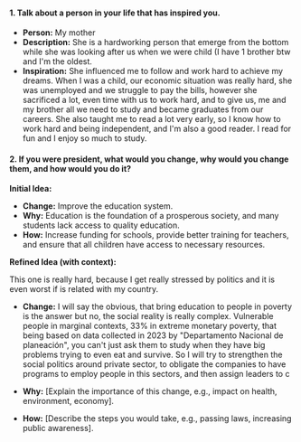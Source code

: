 #### **1. Talk about a person in your life that has inspired you.**

- **Person:** My mother
- **Description:** She is a hardworking person that emerge from the bottom while she was looking after us when we were child (I have 1 brother btw and I'm the oldest.
- **Inspiration:** She influenced me to follow and work hard to achieve my dreams. When I was a child, our economic situation was really hard, she was unemployed and we struggle to pay the bills, however she sacrificed a lot, even time with us to work hard, and to give us, me and my brother all we need to study and became graduates from our careers. She also taught me to read a lot very early, so I know how to work hard and being independent, and I'm also a good reader. I read for fun and I enjoy so much to study.


#### **2. If you were president, what would you change, why would you change them, and how would you do it?**

**Initial Idea:**

- **Change:** Improve the education system.
- **Why:** Education is the foundation of a prosperous society, and many students lack access to quality education.
- **How:** Increase funding for schools, provide better training for teachers, and ensure that all children have access to necessary resources.
    
**Refined Idea (with context):**

This one is really hard, because I get really stressed by politics and it is even worst if is related with my country.
- **Change:** I will say the obvious, that bring education to people in poverty is the answer but no, the social reality is really complex. Vulnerable people in marginal contexts, 33% in extreme monetary poverty, that being based on data collected in 2023 by "Departamento Nacional de planeación", you can't just ask them to study when they have big problems trying to even eat and survive. So I will try to strengthen the social politics around private sector, to obligate the companies to have programs to employ people in this sectors, and then assign leaders to c
    
- **Why:** [Explain the importance of this change, e.g., impact on health, environment, economy].
    
- **How:** [Describe the steps you would take, e.g., passing laws, increasing public awareness].